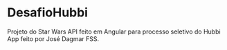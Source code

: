 # DesafioHubbi

Projeto do Star Wars API feito em Angular para processo seletivo do Hubbi App feito por José Dagmar FSS.
